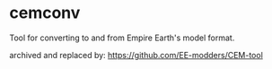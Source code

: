 # cemconv
Tool for converting to and from Empire Earth's model format.

archived and replaced by: https://github.com/EE-modders/CEM-tool
